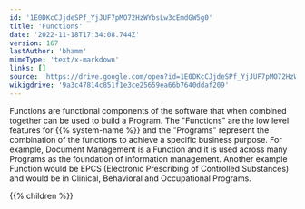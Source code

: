 ```yaml
---
id: '1E0DKcCJjdeSPf_YjJUF7pMO72HzWYbsLw3cEmdGW5g0'
title: 'Functions'
date: '2022-11-18T17:34:08.744Z'
version: 167
lastAuthor: 'bhamm'
mimeType: 'text/x-markdown'
links: []
source: 'https://drive.google.com/open?id=1E0DKcCJjdeSPf_YjJUF7pMO72HzWYbsLw3cEmdGW5g0'
wikigdrive: '9a3c47814c851f1e3ce25659ea66b7640ddaf209'
---
```

Functions are functional components of the software that when combined together can be used to build a Program.  The "Functions" are the low level features for {{% system-name %}} and the "Programs" represent the combination of the functions to achieve a specific business purpose.  For example, Document Management is a Function and it is used across many Programs as the foundation of information management.  Another example Function would be EPCS (Electronic Prescribing of Controlled Substances) and would be in Clinical, Behavioral and Occupational Programs.

{{% children %}}
